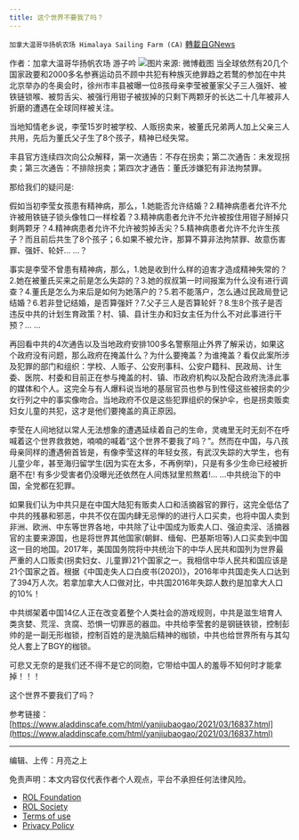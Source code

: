 ```yaml
---
title: 这个世界不要我了吗？
---
```

`加拿大温哥华扬帆农场 Himalaya Sailing Farm (CA)` [轉載自GNews](https://gnews.org/zh-hans/2005760/)

作者：加拿大温哥华扬帆农场 游子吟
![](https://assets.gnews.org/wp-content/uploads/2022/02/图片来源-微博截图_cr.jpg)图片来源: 微博截图
当全球依然有20几个国家政要和2000多名参赛运动员不顾中共犯有种族灭绝罪趋之若鹜的参加在中共北京举办的冬奥会时，徐州市丰县被曝一位8孩母亲李莹被董家父子三人强奸、被铁链锁喉、被剪舌尖、被强行用钳子被拔掉的只剩下两颗牙的长达二十几年被非人折磨的遭遇在全球同样被关注。

当地知情老乡说，李莹15岁时被学校、人贩拐卖来，被董氏兄弟两人加上父亲三人共用，先后为董氏父子生了8个孩子，精神已经失常。

丰县官方连续四次向公众解释，第一次通告：不存在拐卖；第二次通告：未发现拐卖；第三次通告：不排除拐卖；第四次才通告：董氏涉嫌犯有非法拘禁罪。

那给我们的疑问是:

假如当初李莹女孩患有精神病，那么，1.她能否允许结婚？2.精神病患者允许不允许被用铁链子锁头像牲口一样栓着？3.精神病患者允许不允许被按住用钳子掰掉只剩两颗牙？4.精神病患者允许不允许被剪掉舌尖？5.精神病患者允许不允许生孩子？而且前后共生了8个孩子；6.如果不被允许，那算不算非法拘禁罪、故意伤害罪、强奸、轮奸… …？

事实是李莹不曾患有精神病，那么，1.她是收到什么样的迫害才造成精神失常的？2.她在被董氏买来之前是怎么失踪的？3.她的叔叔第一时间报案为什么没有进行调查？4.董氏是怎么为来后是如何为她落户的？5.若不能落户，怎么通过民政局登记结婚？6.若非登记结婚，是否算强奸？7.父子三人是否算轮奸？8.生8个孩子是否违反中共的计划生育政策？村、镇、县计生办和妇女主任为什么不对此事进行干预？… …

再回看中共的4次通告以及当地政府安排100多名警察阻止外界了解采访，如果这个政府没有问题，那么政府在掩盖什么？为什么要掩盖？为谁掩盖？看仅此案所涉及犯罪的部门和组织：学校、人贩子、公安刑事科、公安户籍科、民政局、计生委、医院、村委和目前正在参与掩盖的村、镇、市政府机构以及配合政府洗涤此事的媒体和个人。这完全与有人爆料说当地的基层官员也参与到性侵这些被拐卖的少女行列之中的事实像吻合。当地政府不仅是这些犯罪组织的保护伞，也是拐卖贩卖妇女儿童的共犯，这才是他们要掩盖的真正原因。

李莹在人间地狱以常人无法想象的遭遇延续着自己的生命，灵魂里无时无刻不在呼喊着这个世界救救她，喃喃的喊着“这个世界不要我了吗？”。然而在中国，与八孩母亲同样的遭遇俯首皆是，有像李莹这样的年轻女孩，有武汉失踪的大学生，也有儿童少年，甚至海归留学生(因为实在太多，不再例举)，只是有多少生命已经被折磨不在! 有多少受害者仍没曝光还依然在人间炼狱里煎熬着!… …中共统治下的中国，全党都在犯罪。

如果我们认为中共只是在中国大陆犯有贩卖人口和活摘器官的罪行，这完全低估了中共的残暴和邪恶，中共不仅在国内肆无忌惮的的进行人口买卖，也将中国人卖到非洲、欧洲、中东等世界各地，中共除了让中国成为贩卖人口、强迫卖淫、活摘器官的主要来源国，也是将世界其他国家(朝鲜、缅甸、巴基斯坦等)人口买卖到中国这一目的地国。2017年，美国国务院将中共统治下的中华人民共和国列为世界最严重的人口贩卖(拐卖妇女、儿童罪)21个国家之一。我相信中华人民共和国应该是21个国家之首。根据《中国走失人口白皮书(2020)》，2016年中共国走失人口达到了394万人次。若拿加拿大人口做对比，中共国2016年失踪人数约是加拿大人口的10%！

中共绑架着中国14亿人正在改变着整个人类社会的游戏规则，中共是滋生培育人类贪婪、荒淫、贪腐、恐惧一切罪恶的器皿。中共给李莹套的是钢链铁锁，控制彭帅的是一副无形枷锁，控制百姓的是洗脑后精神的枷锁，中共也给世界所有与其勾兑人套上了BGY的枷锁。

可悲又无奈的是我们还不得不是它的同胞，它带给中国人的羞辱不知何时才能拿掉！！！

这个世界不要我们了吗？

参考链接：[https://www.aladdinscafe.com/html/yanjiubaogao/2021/03/16837.html](https://www.aladdinscafe.com/html/yanjiubaogao/2021/03/16837.html)

* * *

编辑、上传：月亮之上

 

免责声明：本文内容仅代表作者个人观点，平台不承担任何法律风险。

- [ROL Foundation](https://rolfoundation.org/)
- [ROL Society](https://rolsociety.org/)
- [Terms of use](https://gnews.org/terms-of-use-3/)
- [Privacy Policy](https://gnews.org/privacy-policy/)
